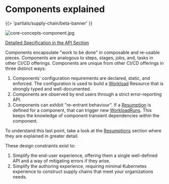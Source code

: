 # Components explained

{{> 'partials/supply-chain/beta-banner' }}

![core-concepts-component.jpg](./images/core-concepts-component.jpg)

[Detailed Specification in the API Section](../../reference/api/component.hbs.md)

Components encapsulate "work to be done" in composable and re-usable pieces.
Components are analogous to steps, stages, jobs, and, tasks in other CI/CD offerings.
Components are unique from other CI/CD offerings in three distinct ways:

1. Components' configuration requirements are declared, static, and enforced. The configuration is used to build a [Workload] Resource that is strongly typed and well-documented.
2. Components are observed by end users through a strict error-reporting API.
3. Components can exhibit "re-entrant behaviour". If a [Resumption] is defined for a component, that can trigger new [WorkloadRuns]. This keeps the knowledge of component transient dependencies _within_ the component. 

To understand this last point, take a look at the [Resumptions] section where they are explained in greater detail.

These design constraints exist to:

1. Simplify the end-user experience, offering them a single well-defined API and a way of mitigating errors if they arise.
2. Simplify the authoring experience, requiring minimal Kubernetes experience to construct supply chains that meet your organizations needs. 

[SupplyChain]: ./supply-chains.hbs.md
[SupplyChains]: ./supply-chains.hbs.md
[Workload]: ./workloads.hbs.md
[Workloads]: ./workloads.hbs.md
[WorkloadRuns]: ./workload-runs.hbs.md
[WorkloadRun]: ./workload-runs.hbs.md
[Resumptions]: ./resumptions.hbs.md
[Resumption]: ./resumptions.hbs.md
